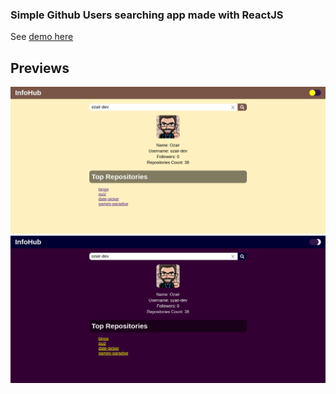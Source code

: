 ### Simple Github Users searching app made with ReactJS

See [demo here](https://ozair-dev.github.io/github-users/)

## Previews
![](assets/images/0.png)
![](assets/images/1.png)
